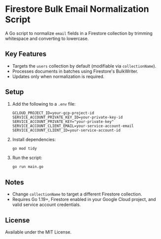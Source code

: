 # Firestore Bulk Email Normalization Script

A Go script to normalize `email` fields in a Firestore collection by trimming whitespace and converting to lowercase.

## Key Features

- Targets the `users` collection by default (modifiable via `collectionName`).
- Processes documents in batches using Firestore's BulkWriter.
- Updates only when normalization is required.

## Setup

1. Add the following to a `.env` file:
   ```env
   GCLOUD_PROJECT_ID=your-gcp-project-id
   SERVICE_ACCOUNT_PRIVATE_KEY_ID=your-private-key-id
   SERVICE_ACCOUNT_PRIVATE_KEY="your-private-key"
   SERVICE_ACCOUNT_CLIENT_EMAIL=your-service-account-email
   SERVICE_ACCOUNT_CLIENT_ID=your-service-account-id
   ```
2. Install dependencies:
   ```bash
   go mod tidy
   ```
3. Run the script:
   ```bash
   go run main.go
   ```

## Notes

- Change `collectionName` to target a different Firestore collection.
- Requires Go 1.19+, Firestore enabled in your Google Cloud project, and valid service account credentials.

## License

Available under the MIT License.
